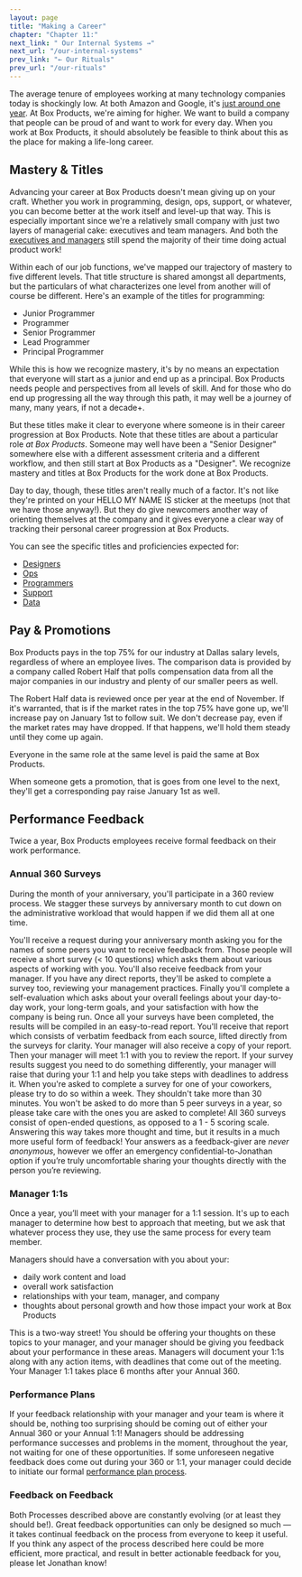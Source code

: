 ```yaml
---
layout: page
title: "Making a Career"
chapter: "Chapter 11:"
next_link: " Our Internal Systems →"
next_url: "/our-internal-systems"
prev_link: "← Our Rituals"
prev_url: "/our-rituals"
---
```


The average tenure of employees working at many technology companies today is shockingly low. At both Amazon and Google,
it's [just around one
year](http://www.techrepublic.com/blog/career-management/tech-companies-have-highest-turnover-rate/). At Box Products,
we're aiming for higher. We want to build a company that people can be proud of and want to work for every day. When you
work at Box Products, it should absolutely be feasible to think about this as the place for making a life-long career.

## Mastery & Titles

Advancing your career at Box Products doesn't mean giving up on your craft. Whether you work in programming, design,
ops, support, or whatever, you can become better at the work itself and level-up that way. This is especially important
since we're a relatively small company with just two layers of managerial cake: executives and team managers. And both
the [executives and managers](/appendix-01-managers) still spend the majority
of their time doing actual product work!

Within each of our job functions, we've mapped our trajectory of mastery to five different levels. That title structure
is shared amongst all departments, but the particulars of what characterizes one level from another will of course be
different. Here's an example of the titles for programming:

- Junior Programmer
- Programmer
- Senior Programmer
- Lead Programmer
- Principal Programmer

While this is how we recognize mastery, it's by no means an expectation that everyone will start as a junior and end up
as a principal. Box Products needs people and perspectives from all levels of skill. And for those who do end up
progressing all the way through this path, it may well be a journey of many, many years, if not a decade+.

But these titles make it clear to everyone where someone is in their career progression at Box Products. Note that these
titles are about a particular role _at Box Products_. Someone may well have been a "Senior Designer" somewhere else with
a different assessment criteria and a different workflow, and then still start at Box Products as a "Designer". We
recognize mastery and titles at Box Products for the work done at Box Products.

Day to day, though, these titles aren't really much of a factor. It's not like they're printed on your HELLO MY NAME IS
sticker at the meetups (not that we have those anyway!). But they do give newcomers another way of orienting themselves
at the company and it gives everyone a clear way of tracking their personal career progression at Box Products.

You can see the specific titles and proficiencies expected for:

- [Designers](/appendix-03-titles-for-designers)
- [Ops](/appendix-04-titles-for-ops)
- [Programmers](/appendix-05-titles-for-programmers)
- [Support](/appendix-06-titles-for-support)
- [Data](/appendix-02-titles-for-data)

## Pay & Promotions

Box Products pays in the top 75% for our industry at Dallas salary levels, regardless of where an employee lives. The
comparison data is provided by a company called Robert Half that polls compensation data from all the major companies in
our industry and plenty of our smaller peers as well.

The Robert Half data is reviewed once per year at the end of November. If it's warranted, that is if the market rates in
the top 75% have gone up, we'll increase pay on January 1st to follow suit. We don't decrease pay, even if the market
rates may have dropped. If that happens, we'll hold them steady until they come up again.

Everyone in the same role at the same level is paid the same at Box Products.

When someone gets a promotion, that is goes from one level to the next, they'll get a corresponding pay raise January
1st as well.

## Performance Feedback

Twice a year, Box Products employees receive formal feedback on their work performance.

### Annual 360 Surveys

During the month of your anniversary, you'll participate in a 360 review process. We stagger these surveys by
anniversary month to cut down on the administrative workload that would happen if we did them all at one time.

You'll receive a request during your anniversary month asking you for the names of some peers you want to receive
feedback from. Those people will receive a short survey (< 10 questions) which asks them about various aspects of
working with you. You'll also receive feedback from your manager. If you have any direct reports, they'll be asked to
complete a survey too, reviewing your management practices. Finally you'll complete a self-evaluation which asks about
your overall feelings about your day-to-day work, your long-term goals, and your satisfaction with how the company is
being run. Once all your surveys have been completed, the results will be compiled in an easy-to-read report. You'll
receive that report which consists of verbatim feedback from each source, lifted directly from the surveys for
clarity. Your manager will also receive a copy of your report. Then your manager will meet 1:1 with you to review the
report. If your survey results suggest you need to do something differently, your manager will raise that during your
1:1 and help you take steps with deadlines to address it. When you're asked to complete a survey for one of your
coworkers, please try to do so within a week. They shouldn't take more than 30 minutes. You won't be asked to do more
than 5 peer surveys in a year, so please take care with the ones you are asked to complete! All 360 surveys consist of
open-ended questions, as opposed to a 1 - 5 scoring scale. Answering this way takes more thought and time, but it
results in a much more useful form of feedback! Your answers as a feedback-giver are _never anonymous_, however we
offer an emergency confidential-to-Jonathan option if you’re truly uncomfortable sharing your thoughts directly with
the person you’re reviewing.

### Manager 1:1s
Once a year, you’ll meet with your manager for a 1:1 session. It's up to
each manager to determine how best to approach that meeting, but we ask that whatever process they use, they use the
same process for every team member.

Managers should have a conversation with you about your:
  - daily work content and load
  - overall work satisfaction
  - relationships with your team, manager, and company
  - thoughts about personal growth and how those impact your work at Box Products

This is a two-way street! You should be offering your thoughts on these topics to your manager, and your manager should be giving you feedback about your performance in these areas. Managers will document your 1:1s along with any action items, with deadlines that come out of the meeting. Your Manager 1:1 takes place 6 months after your Annual 360.

### Performance Plans
If your feedback relationship with your manager and your team is where it should be, nothing too surprising should be coming out of either your Annual 360 or your Annual 1:1! Managers should be addressing performance successes and problems in the moment, throughout the
year, not waiting for one of these opportunities. If some unforeseen negative feedback does come out during your 360
or 1:1, your manager could decide to initiate our formal [performance plan
process](/appendix-08-performance-plans).

### Feedback on Feedback
Both Processes described above are constantly evolving (or at least they should be!). Great feedback opportunities can only be designed so much — it takes continual feedback on the process from everyone to keep it useful. If you think any aspect of the process
described here could be more efficient, more practical, and result in better actionable feedback for you, please let
Jonathan know!
